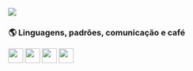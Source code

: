 ![](https://raw.githubusercontent.com/erickwelber/Repositorio/main/GitHub.png)

### 🌎 Linguagens, padrões, comunicação e café

<img align="center" height="30" width="30" src="https://github.com/erickwelber/Repositorio/blob/main/java.png"> <img align="center" height="30" width="30" src="https://github.com/erickwelber/Repositorio/blob/main/html-5.png"> <img align="center" height="30" width="30" src="https://github.com/erickwelber/Repositorio/blob/main/css.png"> <img align="center" height="30" width="30" src="https://github.com/erickwelber/Repositorio/blob/main/javascript.png">
